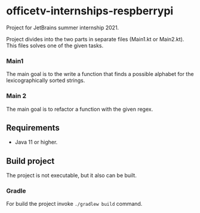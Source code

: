 # officetv-internships-respberrypi

Project for JetBrains summer internship 2021.

Project divides into the two parts in separate files (Main1.kt or Main2.kt). This files solves one of the given tasks.

### Main1 

The main goal is to the write a function that finds a possible alphabet for the lexicographically sorted strings.


### Main 2

The main goal is to refactor a function with the given regex.


## Requirements

- Java 11 or higher.

## Build project

The project is not executable, but it also can be built.

### Gradle

For build the project invoke `./gradlew build` command.
